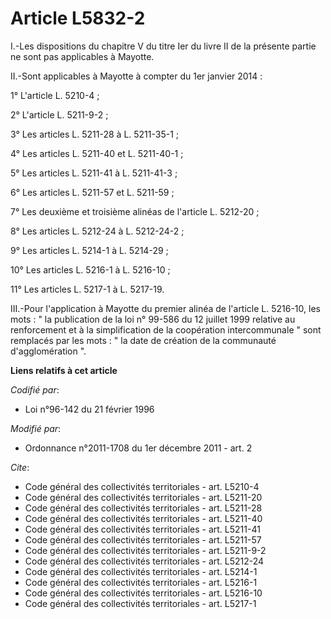# Article L5832-2

I.-Les dispositions du chapitre V du titre Ier du livre II de la présente partie ne sont pas applicables à Mayotte. 

II.-Sont applicables à Mayotte à compter du 1er janvier 2014 : 

1° L'article L. 5210-4 ; 

2° L'article L. 5211-9-2 ; 

3° Les articles L. 5211-28 à L. 5211-35-1 ; 

4° Les articles L. 5211-40 et L. 5211-40-1 ; 

5° Les articles L. 5211-41 à L. 5211-41-3 ; 

6° Les articles L. 5211-57 et L. 5211-59 ; 

7° Les deuxième et troisième alinéas de l'article L. 5212-20 ; 

8° Les articles L. 5212-24 à L. 5212-24-2 ; 

9° Les articles L. 5214-1 à L. 5214-29 ; 

10° Les articles L. 5216-1 à L. 5216-10 ; 

11° Les articles L. 5217-1 à L. 5217-19. 

III.-Pour l'application à Mayotte du premier alinéa de l'article L. 5216-10, les mots : " la publication de la loi n° 99-586
du 12 juillet 1999 relative au renforcement et à la simplification de la coopération intercommunale " sont remplacés par les
mots : " la date de création de la communauté d'agglomération ".

**Liens relatifs à cet article**

_Codifié par_:

  - Loi n°96-142 du 21 février 1996

_Modifié par_:

  - Ordonnance n°2011-1708 du 1er décembre 2011 - art. 2

_Cite_:

  - Code général des collectivités territoriales - art. L5210-4
  - Code général des collectivités territoriales - art. L5211-20
  - Code général des collectivités territoriales - art. L5211-28
  - Code général des collectivités territoriales - art. L5211-40
  - Code général des collectivités territoriales - art. L5211-41
  - Code général des collectivités territoriales - art. L5211-57
  - Code général des collectivités territoriales - art. L5211-9-2
  - Code général des collectivités territoriales - art. L5212-24
  - Code général des collectivités territoriales - art. L5214-1
  - Code général des collectivités territoriales - art. L5216-1
  - Code général des collectivités territoriales - art. L5216-10
  - Code général des collectivités territoriales - art. L5217-1
